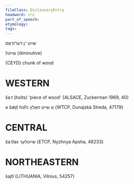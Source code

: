 ```yaml
---
fileClass: DictionaryEntry
headword: שײַט
part_of_speech: 
etymology: 
tags: 
---
```

שײַט
־ן
דער/דאָס

שײַטל
(diminutive)

{CEYD}
chunk of wood

WESTERN
========

šaːt (holts) 'piece of wood' {ALSACE, Zuckerman 1969, 40}

ə šæjt hɔlʲc אַ שײַט האָלץ {WTCP, Dunajská Streda, 47179}

CENTRAL
========

šaːtlax שײַטלעך {ETCP, Nyzhnya Apsha, 48233}

NORTHEASTERN
==============

s̀ajtl {LITHUANIA, Vilnius, 54257}